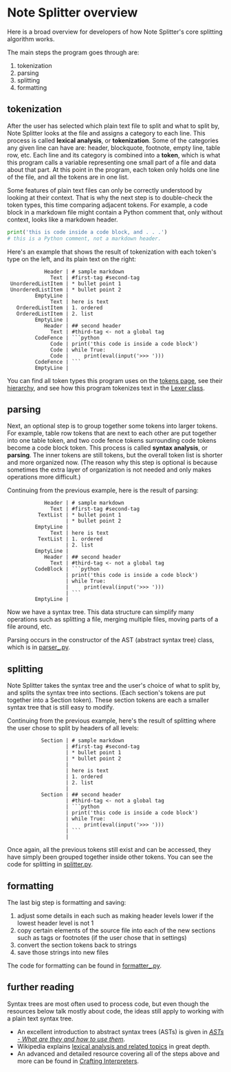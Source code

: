 # Note Splitter overview

Here is a broad overview for developers of how Note Splitter's core splitting algorithm works.

The main steps the program goes through are:  
1. tokenization
2. parsing
3. splitting
4. formatting

## tokenization
After the user has selected which plain text file to split and what to split by, Note Splitter looks at the file and assigns a category to each line. This process is called **lexical analysis**, or **tokenization**. Some of the categories any given line can have are: header, blockquote, footnote, empty line, table row, etc. Each line and its category is combined into a **token**, which is what this program calls a variable representing one small part of a file and data about that part. At this point in the program, each token only holds one line of the file, and all the tokens are in one list.

Some features of plain text files can only be correctly understood by looking at their context. That is why the next step is to double-check the token types, this time comparing adjacent tokens. For example, a code block in a markdown file might contain a Python comment that, only without context, looks like a markdown header.

```python
print('this is code inside a code block, and . . .')
# this is a Python comment, not a markdown header.  
```

Here's an example that shows the result of tokenization with each token's type on the left, and its plain text on the right:

```
            Header | # sample markdown
              Text | #first-tag #second-tag
 UnorderedListItem | * bullet point 1
 UnorderedListItem | * bullet point 2
         EmptyLine |
              Text | here is text
   OrderedListItem | 1. ordered
   OrderedListItem | 2. list
         EmptyLine |
            Header | ## second header
              Text | #third-tag <- not a global tag
         CodeFence | ```python
              Code | print('this code is inside a code block')
              Code | while True:
              Code |     print(eval(input('>>> ')))
         CodeFence | ```
         EmptyLine |
```

You can find all token types this program uses on the [tokens page](tokens.rst), see their [hierarchy](token-hierarchy.md), and see how this program tokenizes text in the [Lexer class](https://github.com/wheelercj/note-splitter/blob/master/note_splitter/lexer.py).

## parsing
Next, an optional step is to group together some tokens into larger tokens. For example, table row tokens that are next to each other are put together into one table token, and two code fence tokens surrounding code tokens become a code block token. This process is called **syntax analysis**, or **parsing**. The inner tokens are still tokens, but the overall token list is shorter and more organized now. (The reason why this step is optional is because sometimes the extra layer of organization is not needed and only makes operations more difficult.)

Continuing from the previous example, here is the result of parsing:

```
            Header | # sample markdown
              Text | #first-tag #second-tag
          TextList | * bullet point 1
                   | * bullet point 2
         EmptyLine | 
              Text | here is text
          TextList | 1. ordered
                   | 2. list
         EmptyLine | 
            Header | ## second header
              Text | #third-tag <- not a global tag
         CodeBlock | ```python
                   | print('this code is inside a code block')
                   | while True:
                   |     print(eval(input('>>> ')))
                   | ```
         EmptyLine |
```

Now we have a syntax tree. This data structure can simplify many operations such as splitting a file, merging multiple files, moving parts of a file around, etc.

Parsing occurs in the constructor of the AST (abstract syntax tree) class, which is in [parser_.py](https://github.com/wheelercj/note-splitter/blob/master/note_splitter/parser_.py).

## splitting
Note Splitter takes the syntax tree and the user's choice of what to split by, and splits the syntax tree into sections. (Each section's tokens are put together into a Section token). These section tokens are each a smaller syntax tree that is still easy to modify.

Continuing from the previous example, here's the result of splitting where the user chose to split by headers of all levels:

```
           Section | # sample markdown
                   | #first-tag #second-tag
                   | * bullet point 1
                   | * bullet point 2
                   |
                   | here is text
                   | 1. ordered
                   | 2. list
                   |
           Section | ## second header
                   | #third-tag <- not a global tag
                   | ```python
                   | print('this code is inside a code block')
                   | while True:
                   |     print(eval(input('>>> ')))
                   | ```
                   |
```

Once again, all the previous tokens still exist and can be accessed, they have simply been grouped together inside other tokens. You can see the code for splitting in [splitter.py](https://github.com/wheelercj/note-splitter/blob/master/note_splitter/splitter.py).

## formatting
The last big step is formatting and saving:  
1. adjust some details in each such as making header levels lower if the lowest header level is not 1
2. copy certain elements of the source file into each of the new sections such as tags or footnotes (if the user chose that in settings)
3. convert the section tokens back to strings
4. save those strings into new files

The code for formatting can be found in [formatter_.py](https://github.com/wheelercj/note-splitter/blob/master/note_splitter/formatter_.py).

## further reading
Syntax trees are most often used to process code, but even though the resources below talk mostly about code, the ideas still apply to working with a plain text syntax tree.
* An excellent introduction to abstract syntax trees (ASTs) is given in [_ASTs - What are they and how to use them_](https://www.twilio.com/blog/abstract-syntax-trees). 
* Wikipedia explains [lexical analysis and related topics](https://en.wikipedia.org/wiki/Lexical_analysis) in great depth.
* An advanced and detailed resource covering all of the steps above and more can be found in [Crafting Interpreters](https://craftinginterpreters.com/scanning.html).
